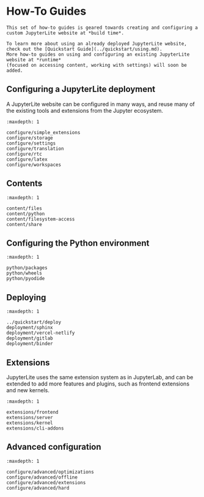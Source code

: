 # How-To Guides

```{note}
This set of how-to guides is geared towards creating and configuring a custom JupyterLite website at *build time*.

To learn more about using an already deployed JupyterLite website, check out the [Quickstart Guide](../quickstart/using.md).
More how-to guides on using and configuring an existing JupyterLite website at *runtime*
(focused on accessing content, working with settings) will soon be added.
```

## Configuring a JupyterLite deployment

A JupyterLite website can be configured in many ways, and reuse many of the existing
tools and extensions from the Jupyter ecosystem.

```{toctree}
:maxdepth: 1

configure/simple_extensions
configure/storage
configure/settings
configure/translation
configure/rtc
configure/latex
configure/workspaces
```

## Contents

```{toctree}
:maxdepth: 1

content/files
content/python
content/filesystem-access
content/share
```

## Configuring the Python environment

```{toctree}
:maxdepth: 1

python/packages
python/wheels
python/pyodide
```

## Deploying

```{toctree}
:maxdepth: 1

../quickstart/deploy
deployment/sphinx
deployment/vercel-netlify
deployment/gitlab
deployment/binder
```

## Extensions

JupyterLite uses the same extension system as in JupyterLab, and can be extended to add
more features and plugins, such as frontend extensions and new kernels.

```{toctree}
:maxdepth: 1

extensions/frontend
extensions/server
extensions/kernel
extensions/cli-addons
```

## Advanced configuration

```{toctree}
:maxdepth: 1

configure/advanced/optimizations
configure/advanced/offline
configure/advanced/extensions
configure/advanced/hard
```
